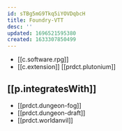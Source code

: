 ```yaml
---
id: sTBg5mG9Tkq5iYOVDqbcH
title: Foundry-VTT
desc: ''
updated: 1696521595380
created: 1633307850499
---
```


- [[c.software.rpg]]
- [[c.extension]] [[prdct.plutonium]]

## [[p.integratesWith]]

- [[prdct.dungeon-fog]]
- [[prdct.dungeon-draft]]
- [[prdct.worldanvil]] 


